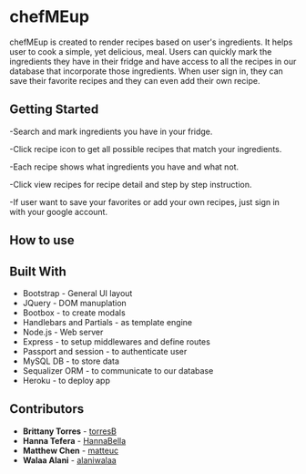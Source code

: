 # chefMEup

chefMEup is created to render recipes based on user's ingredients. It helps user to cook a simple, yet delicious, meal.
Users can quickly mark the ingredients they have in their fridge and have access to all the recipes in our database that 
incorporate those ingredients. When user sign in, they can save their favorite recipes and they can even add their own recipe.

## Getting Started

-Search and mark ingredients you have in your fridge.

-Click recipe icon to get all possible recipes that match your ingredients.

-Each recipe shows what ingredients you have and what not.

-Click view recipes for recipe detail and step by step instruction.

-If user want to save your favorites or add your own recipes, just sign in with your google account.

## How to use


## Built With

* Bootstrap - General UI layout
* JQuery - DOM manuplation
* Bootbox - to create modals 
* Handlebars and Partials - as template engine
* Node.js - Web server
* Express - to setup middlewares and define routes
* Passport and session - to authenticate user 
* MySQL DB - to store data
* Sequalizer ORM - to communicate to our database
* Heroku - to deploy app


## Contributors

* **Brittany Torres** - [torresB](https://github.com/torresB)
* **Hanna Tefera** - [HannaBella](https://github.com/HannaBella)
* **Matthew Chen** - [matteuc](https://github.com/matteuc)
* **Walaa Alani** - [alaniwalaa](https://github.com/alaniwalaa)
